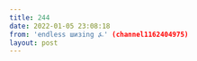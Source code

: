 ```yaml
---
title: 244
date: 2022-01-05 23:08:18
from: 'endless шизing ⍼' (channel1162404975)
layout: post
---
```



